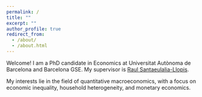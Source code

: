 ```yaml
---
permalink: /
title: ""
excerpt: ""
author_profile: true
redirect_from: 
  - /about/
  - /about.html
---
```


Welcome! I am a PhD candidate in Economics at Universitat Autònoma de Barcelona and Barcelona GSE. My supervisor is <a href="http://r-santaeulalia.net/" target="_blank">Raul Santaeulalia-Llopis</a>. 

My interests lie in the field of quantitative macroeconomics, with a focus on economic inequality, household heterogeneity, and monetary economics. 
